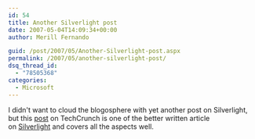 ```yaml
---
id: 54
title: Another Silverlight post
date: 2007-05-04T14:09:34+00:00
author: Merill Fernando

guid: /post/2007/05/Another-Silverlight-post.aspx
permalink: /2007/05/another-silverlight-post/
dsq_thread_id:
  - "78505368"
categories:
  - Microsoft
---
```

<p>I didn't want to cloud the blogosphere with yet another post on Silverlight, but this <a href="http://www.techcrunch.com/2007/04/30/silverlight-the-web-just-got-richer/">post</a> on TechCrunch is one of the better written article on&nbsp;<a href="http://www.silverlight.net/">Silverlight</a>&nbsp;and covers all the aspects well.</p>